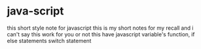 # java-script
this short style note for javascript
  this is my short notes for my recall and i can't say this work for you or not
  this have javascript variable's function, if else statements switch statement 
